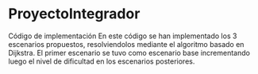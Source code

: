 # ProyectoIntegrador
Código de implementación
En este código se han implementado los 3 escenarios propuestos, resolviendolos mediante el algoritmo basado en Dijkstra. El primer escenario se tuvo como escenario base incrementando luego el nivel de dificultad en los escenarios posteriores.
